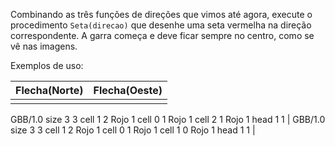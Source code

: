 Combinando as três funções de direções que vimos até agora, execute o procedimento `Seta(direcao)` que desenhe uma seta vermelha na direção correspondente. A garra começa e deve ficar sempre no centro, como se vê nas imagens.

Exemplos de uso:

|Flecha(Norte)|Flecha(Oeste)|
|:--------:|:-------:|
|<gs-board>
  GBB/1.0
    size 3 3
    cell 1 2 Rojo 1
    cell 0 1 Rojo 1
    cell 2 1 Rojo 1
    head 1 1
</gs-board>|
<gs-board>
  GBB/1.0
    size 3 3
    cell 1 2 Rojo 1
    cell 0 1 Rojo 1
    cell 1 0 Rojo 1
    head 1 1
</gs-board>|